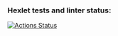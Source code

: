 ### Hexlet tests and linter status:
[![Actions Status](https://github.com/kasigor555/php-project-45/workflows/hexlet-check/badge.svg)](https://github.com/kasigor555/php-project-45/actions)
